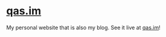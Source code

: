 # [qas.im](http://qas.im/)
My personal website that is also my blog. See it live at [qas.im](http://qas.im/)!
